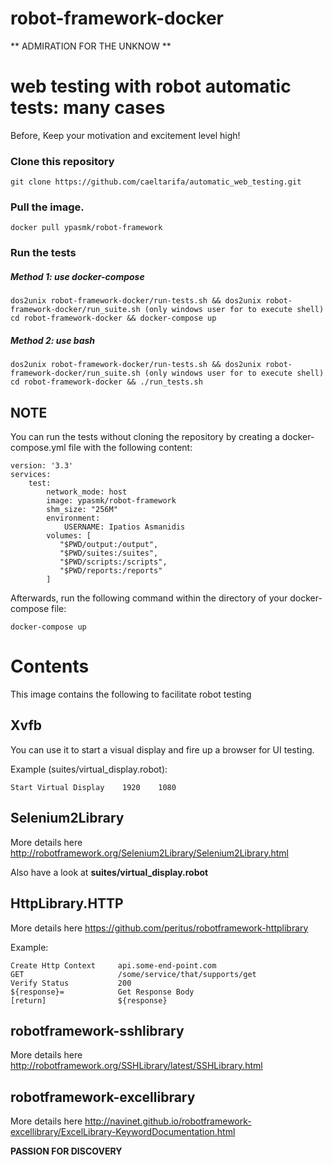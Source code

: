 # robot-framework-docker

** ADMIRATION FOR THE UNKNOW **

web testing with robot automatic tests: many cases
=======================================================
Before, Keep your motivation and excitement level high!

### Clone this repository

    git clone https://github.com/caeltarifa/automatic_web_testing.git

### Pull the image.

    docker pull ypasmk/robot-framework
    
### Run the tests

##### Method 1: use docker-compose

    dos2unix robot-framework-docker/run-tests.sh && dos2unix robot-framework-docker/run_suite.sh (only windows user for to execute shell)    
    cd robot-framework-docker && docker-compose up
    
##### Method 2: use bash

    dos2unix robot-framework-docker/run-tests.sh && dos2unix robot-framework-docker/run_suite.sh (only windows user for to execute shell)
    cd robot-framework-docker && ./run_tests.sh
    

NOTE
-----

You can run the tests without cloning the repository by 
creating a docker-compose.yml file with the following content:

    version: '3.3'
    services:
        test:
            network_mode: host
            image: ypasmk/robot-framework
            shm_size: "256M"
            environment:
                USERNAME: Ipatios Asmanidis
            volumes: [
               "$PWD/output:/output",
               "$PWD/suites:/suites",
               "$PWD/scripts:/scripts",
               "$PWD/reports:/reports"
            ]

Afterwards, run the following command within the directory of 
your docker-compose file:

    docker-compose up


Contents
========

This image contains the following to facilitate robot testing

Xvfb
----

You can use it to start a visual display and fire up a browser for UI testing.
 
Example (suites/virtual_display.robot):

    Start Virtual Display    1920    1080
    

Selenium2Library
----------------

More details here  http://robotframework.org/Selenium2Library/Selenium2Library.html

Also have a look at **suites/virtual_display.robot**

HttpLibrary.HTTP
----------------

More details here https://github.com/peritus/robotframework-httplibrary

Example:

    Create Http Context     api.some-end-point.com
    GET                     /some/service/that/supports/get
    Verify Status           200
    ${response}=            Get Response Body
    [return]                ${response}
    
robotframework-sshlibrary
-------------------------

More details here http://robotframework.org/SSHLibrary/latest/SSHLibrary.html


robotframework-excellibrary
---------------------------

More details here http://navinet.github.io/robotframework-excellibrary/ExcelLibrary-KeywordDocumentation.html



**PASSION FOR DISCOVERY**

